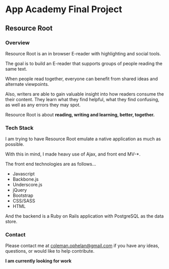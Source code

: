 # App Academy Final Project

## Resource Root

### Overview

Resource Root is an in browser E-reader with highlighting and social tools.

The goal is to build an E-reader that supports groups of people reading the same text.

When people read together, everyone can benefit from shared ideas and alternate viewpoints.

Also, writers are able to gain valuable insight into how readers consume the their content.  They learn what they find helpful, what they find confusing, as well as any errors they may spot.

Resource Root is about **reading, writing and learning, better, together.**

### Tech Stack

I am trying to have Resource Root emulate a native application as much as possible.

With this in mind, I made heavy use of Ajax, and front end MV-*.

The front end technologies are as follows…
* Javascript
* Backbone.js
* Underscore.js
* jQuery
* Bootstrap
* CSS/SASS
* HTML

And the backend is a Ruby on Rails application with PostgreSQL as the data store.

### Contact

Please contact me at coleman.ophelan@gmail.com if you have any ideas, questions, or would like to help contribute.

**I am currently looking for work**


